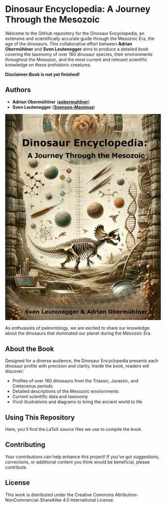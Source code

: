 # Dinosaur Encyclopedia: A Journey Through the Mesozoic

Welcome to the GitHub repository for the Dinosaur Encyclopedia, an extensive and scientifically accurate guide through the Mesozoic Era, the age of the dinosaurs. This collaborative effort between **Adrian Obermühlner** and **Sven Leutenegger** aims to produce a detailed book covering the taxonomy of over 160 dinosaur species, their environments throughout the Mesozoic, and the most current and relevant scientific knowledge on these prehistoric creatures.

**Disclaimer:Book is not yet finished!**

## Authors
- **Adrian Obermühlner** ([**aobermuhlner**](https://github.com/aobermuhlner))
- **Sven Leutenegger** ([**Svenson-Maximus**](https://github.com/Svenson-Maximus))

![Dinosaur Encyclopedia Cover](book_pdf/Cover.jpg)

As enthusiasts of paleontology, we are excited to share our knowledge about the dinosaurs that dominated our planet during the Mesozoic Era.

## About the Book

Designed for a diverse audience, the Dinosaur Encyclopedia presents each dinosaur profile with precision and clarity. Inside the book, readers will discover:

- Profiles of over 160 dinosaurs from the Triassic, Jurassic, and Cretaceous periods
- Detailed descriptions of the Mesozoic environments
- Current scientific data and taxonomy
- Vivid illustrations and diagrams to bring the ancient world to life

## Using This Repository

Here, you'll find the LaTeX source files we use to compile the book.

## Contributing
Your contributions can help enhance this project! If you've got suggestions, corrections, or additional content you think would be beneficial, please contribute.

## License
This work is distributed under the Creative Commons Attribution-NonCommercial-ShareAlike 4.0 International License.
